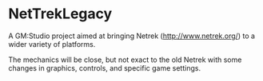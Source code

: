 # NetTrekLegacy
A GM:Studio project aimed at bringing Netrek (http://www.netrek.org/) to a wider variety of platforms.

The mechanics will be close, but not exact to the old Netrek with some changes in
graphics, controls, and specific game settings.
